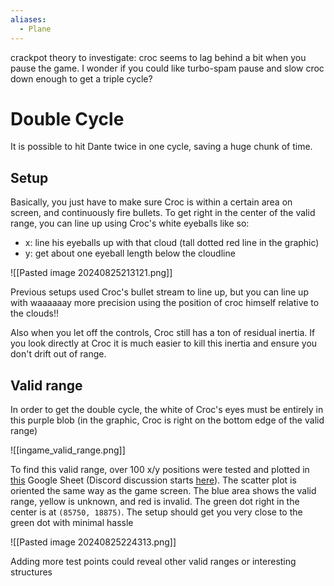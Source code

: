 ```yaml
---
aliases:
  - Plane
---
```

crackpot theory to investigate: croc seems to lag behind a bit when you pause the game. I wonder if you could like turbo-spam pause and slow croc down enough to get a triple cycle?
# Double Cycle
It is possible to hit Dante twice in one cycle, saving a huge chunk of time.
## Setup
Basically, you just have to make sure Croc is within a certain area on screen, and continuously fire bullets. To get right in the center of the valid range, you can line up using Croc's white eyeballs like so:
- x: line his eyeballs up with that cloud (tall dotted red line in the graphic)
- y: get about one eyeball length below the cloudline

![[Pasted image 20240825213121.png]]

Previous setups used Croc's bullet stream to line up, but you can line up with waaaaaay more precision using the position of croc himself relative to the clouds!!

Also when you let off the controls, Croc still has a ton of residual inertia. If you look directly at Croc it is much easier to kill this inertia and ensure you don't drift out of range.
## Valid range
In order to get the double cycle, the white of Croc's eyes must be entirely in this purple blob (in the graphic, Croc is right on the bottom edge of the valid range)

![[ingame_valid_range.png]]

To find this valid range, over 100 x/y positions were tested and plotted in [this](https://docs.google.com/spreadsheets/d/11w86lGmExnKJyR_1F1PdaP2b6hGk1G4u8yd5vO4toUA/edit?usp=sharing) Google Sheet (Discord discussion starts [here](https://discord.com/channels/313375426112389123/408694062862958592/1276811925048787024)). The scatter plot is oriented the same way as the game screen. The blue area shows the valid range, yellow is unknown, and red is invalid. The green dot right in the center is at `(85750, 18875)`. The setup should get you very close to the green dot with minimal hassle

![[Pasted image 20240825224313.png]]

Adding more test points could reveal other valid ranges or interesting structures
